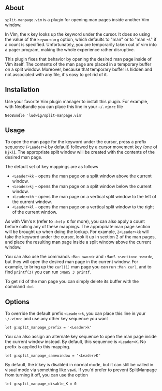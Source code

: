 ## About

`split-manpage.vim` is a plugin for opening man pages inside another Vim window.

In Vim, the `K` key looks up the keyword under the cursor. It does so using the value
of the `keywordprg` option, which defaults to "man" or to "man -s" if a count is specified.
Unfortunately, you are temporarily taken out of vim into a pager program, making the
whole experience rather disruptive.

This plugin fixes that behavior by opening the desired man page inside of Vim itself.
The contents of the man page are placed in a temporary buffer on a split window.
Moreover, because that temporary buffer is hidden and not associated with any file,
it's easy to get rid of it.

## Installation

Use your favorite Vim plugin manager to install this plugin. For example, with NeoBundle
you can place this line in your `~/.vimrc` file

    NeoBundle 'ludwig/split-manpage.vim'

## Usage

To open the man page for the keyword under the cursor, press a prefix sequence (`<Leader>k` by default)
followed by a cursor movement key (one of `hjkl`). The appropriate split window will be created
with the contents of the desired man page.

The default set of key mappings are as follows

- `<Leader>kk` - opens the man page on a split window above the current window.
- `<Leader>kj` - opens the man page on a split window below the current window.
- `<Leader>kh` - opens the man page on a vertical split window to the left of the current window.
- `<Leader>kl` - opens the man page on a vertical split window to the right of the current window.

As with Vim's `K` (refer to `:help K` for more), you can also apply a count before calling any of
these mappings. The appropriate man page section will be brought up when doing the lookup. For example,
`2<Leader>kk` will take the keyword under the cursor, look it up in section 2 of the man pages,
and place the resulting man page inside a split window above the current window.

You can also use the commands `:Man <word>` and `:ManS <section> <word>`, but they will open the
desired man page in the current window. For example, to bring up the `curl(1)` man page you can run
`:Man curl`, and to find `printf(3)` you can run `:ManS 3 printf`.

To get rid of the man page you can simply delete its buffer with the command `:bd`.

## Options

To override the default prefix `<Leader>k`, you can place this line in your `~/.vimrc` and use
any other key sequence you want

    let g:split_manpage_prefix = '<Leader>k'

You can also assign an alternate key sequence to open the man page inside the current window
instead. By default, this sequence is `<Leader>K`. No prefix is applied to this mapping.

    let g:split_manpage_samewindow = '<Leader>K'

By default, the `K` key is disabled in normal mode, but it can still be called in visual mode
via something like `vawK`. If you'd prefer to prevent SplitManpage from turning it off, you
can use the option

    let g:split_manpage_disable_K = 0

